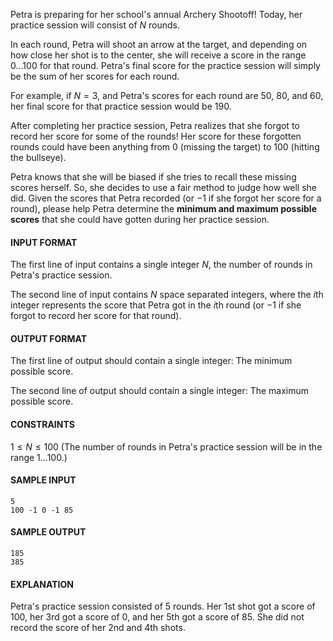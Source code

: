 Petra is preparing for her school's annual Archery Shootoff! Today, her practice session will consist of $N$ rounds.

In each round, Petra will shoot an arrow at the target, and depending on how close her shot is to the center, she will receive a score in the range $0...100$ for that round. Petra's final score for the practice session will simply be the sum of her scores for each round.

For example, if $N = 3$, and Petra's scores for each round are $50$, $80$, and $60$, her final score for that practice session would be $190$.

After completing her practice session, Petra realizes that she forgot to record her score for some of the rounds! Her score for these forgotten rounds could have been anything from $0$ (missing the target) to $100$ (hitting the bullseye).

Petra knows that she will be biased if she tries to recall these missing scores herself. So, she decides to use a fair method to judge how well she did. Given the scores that Petra recorded (or $-1$ if she forgot her score for a round), please help Petra determine the **minimum and maximum possible scores** that she could have gotten during her practice session.

#### INPUT FORMAT

The first line of input contains a single integer $N$, the number of rounds in Petra's  practice session.

The second line of input contains $N$ space separated integers, where the $i$th integer represents the score that Petra got in the $i$th round (or $-1$ if she forgot to record her score for that round).

#### OUTPUT FORMAT

The first line of output should contain a single integer: The minimum possible score.

The second line of output should contain a single integer: The maximum possible score.

#### CONSTRAINTS

$1 \leq N \leq 100$
(The number of rounds in Petra's practice session will be in the range $1...100$.)

#### SAMPLE INPUT
```text
5
100 -1 0 -1 85
```

#### SAMPLE OUTPUT
```text
185
385
```

#### EXPLANATION

Petra's practice session consisted of 5 rounds. Her 1st shot got a score of 100, her 3rd got a score of 0, and her 5th got a score of 85. She did not record the score of her 2nd and 4th shots.